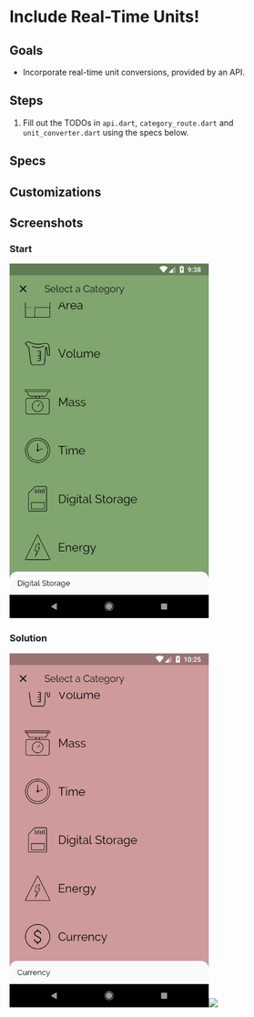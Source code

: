 # Include Real-Time Units!

## Goals
- Incorporate real-time unit conversions, provided by an API.

## Steps
 1. Fill out the TODOs in `api.dart`, `category_route.dart` and `unit_converter.dart` using the specs below.

## Specs


## Customizations


## Screenshots

### Start
<img src='../../screenshots/11_api.png' width='350'>

### Solution
<img src='../../screenshots/11_api_2.png' width='350'><img src='../../screenshots/11_api_3.gif' width='350'>

